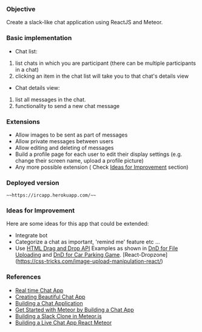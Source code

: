 ### Objective
Create a slack-like chat application using ReactJS and Meteor.

### Basic implementation

* Chat list:
1. list chats in which you are participant (there can be multiple participants in a chat)
2. clicking an item in the chat list will take you to that chat's details view

* Chat details view:
1. list all messages in the chat.
2. functionality to send a new chat message

### Extensions

* Allow images to be sent as part of messages
* Allow private messages between users
* Allow editing and deleting of messages
* Build a profile page for each user to edit their display settings (e.g. change their screen name, upload a profile picture)
* Any more possible extension ( Check [Ideas for Improvement](#ideas) section)

### Deployed version

```
~~https://ircapp.herokuapp.com/~~
```

### <a name="ideas"></a> Ideas for Improvement

Here are some ideas for this app that could be extended:

* Integrate bot
* Categorize a chat as important, 'remind me' feature etc ...
* Use [HTML Drag and Drop API](https://developer.mozilla.org/en-US/docs/Web/API/HTML_Drag_and_Drop_API)
Examples as shown in [DnD for File Uploading](https://css-tricks.com/drag-and-drop-file-uploading/) and [DnD for Car Parking Game](https://css-tricks.com/creating-a-parking-game-with-the-html-drag-and-drop-api/). [React-Dropzone] (https://css-tricks.com/image-upload-manipulation-react/)


### References
* [Real time Chat App](https://www.pluralsight.com/guides/real-time-chat-app-with-onsenui-and-horizon?hearted=1)
* [Creating Beautiful Chat App](https://medium.com/@radiegtya/creating-beautiful-chat-app-under-15-min-using-meteoris-22fb2edeacb2)
* [Building a Chat Application](https://themeteorchef.com/tutorials/building-a-chat-application)
* [Get Started with Meteor by Building a Chat App](https://www.codementor.io/codeforgeek/getting-started-with-meteor-build-sample-app-du107r3o2)
* [Building a Slack Clone in Meteor.js](https://scotch.io/tutorials/building-a-slack-clone-in-meteor-js-getting-started)
* [Building a Live Chat App React Meteor](https://www.youtube.com/watch?v=xcej5OboUVM&feature=youtu.be)
